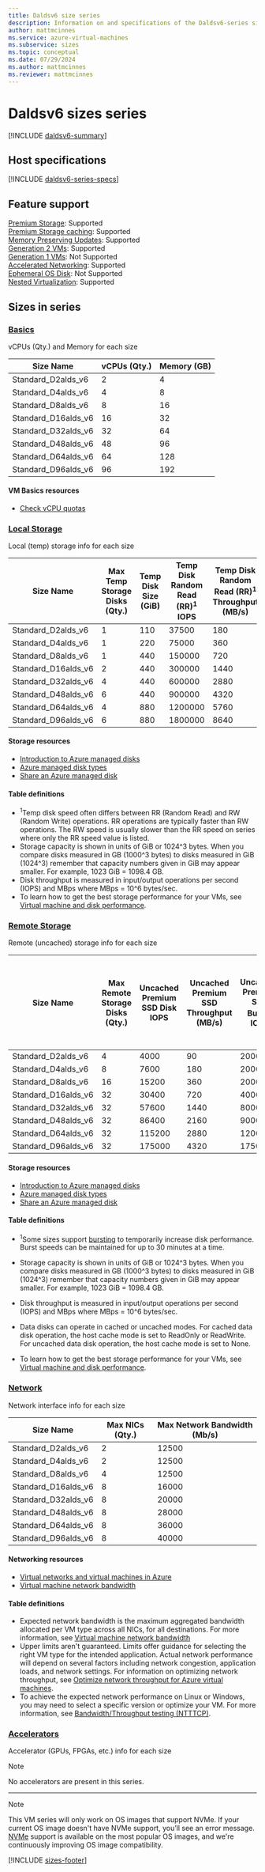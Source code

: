 ```yaml
---
title: Daldsv6 size series
description: Information on and specifications of the Daldsv6-series sizes
author: mattmcinnes
ms.service: azure-virtual-machines
ms.subservice: sizes
ms.topic: conceptual
ms.date: 07/29/2024
ms.author: mattmcinnes
ms.reviewer: mattmcinnes
---
```


# Daldsv6 sizes series
[!INCLUDE [daldsv6-summary](./includes/daldsv6-series-summary.md)]

## Host specifications
[!INCLUDE [daldsv6-series-specs](./includes/daldsv6-series-specs.md)]

## Feature support
[Premium Storage](../../premium-storage-performance.md): Supported <br>[Premium Storage caching](../../premium-storage-performance.md): Supported <br>[Memory Preserving Updates](../../maintenance-and-updates.md): Supported <br>[Generation 2 VMs](../../generation-2.md): Supported <br>[Generation 1 VMs](../../generation-2.md): Not Supported <br>[Accelerated Networking](/azure/virtual-network/create-vm-accelerated-networking-cli): Supported <br>[Ephemeral OS Disk](../../ephemeral-os-disks.md): Not Supported <br>[Nested Virtualization](/virtualization/hyper-v-on-windows/user-guide/nested-virtualization): Supported <br>

## Sizes in series

### [Basics](#tab/sizebasic)

vCPUs (Qty.) and Memory for each size

| Size Name | vCPUs (Qty.) | Memory (GB) |
| --- | --- | --- |
| Standard_D2alds_v6 | 2 | 4 |
| Standard_D4alds_v6 | 4 | 8 |
| Standard_D8alds_v6 | 8 | 16 |
| Standard_D16alds_v6 | 16 | 32 |
| Standard_D32alds_v6 | 32 | 64 |
| Standard_D48alds_v6 | 48 | 96 |
| Standard_D64alds_v6 | 64 | 128 |
| Standard_D96alds_v6 | 96 | 192 |

#### VM Basics resources
- [Check vCPU quotas](../../../virtual-machines/quotas.md)

### [Local Storage](#tab/sizestoragelocal)

Local (temp) storage info for each size

| Size Name | Max Temp Storage Disks (Qty.) | Temp Disk Size (GiB) | Temp Disk Random Read (RR)<sup>1</sup> IOPS | Temp Disk Random Read (RR)<sup>1</sup> Throughput (MB/s) |
| --- | --- | --- | --- | --- |
| Standard_D2alds_v6 | 1 | 110 | 37500 | 180 |
| Standard_D4alds_v6 | 1 | 220 | 75000 | 360 |
| Standard_D8alds_v6 | 1 | 440 | 150000 | 720 |
| Standard_D16alds_v6 | 2 | 440 | 300000 | 1440 |
| Standard_D32alds_v6 | 4 | 440 | 600000 | 2880 |
| Standard_D48alds_v6 | 6 | 440 | 900000 | 4320 |
| Standard_D64alds_v6 | 4 | 880 | 1200000 | 5760 |
| Standard_D96alds_v6 | 6 | 880 | 1800000 | 8640 |

#### Storage resources
- [Introduction to Azure managed disks](../../../virtual-machines/managed-disks-overview.md)
- [Azure managed disk types](../../../virtual-machines/disks-types.md)
- [Share an Azure managed disk](../../../virtual-machines/disks-shared.md)

#### Table definitions
- <sup>1</sup>Temp disk speed often differs between RR (Random Read) and RW (Random Write) operations. RR operations are typically faster than RW operations. The RW speed is usually slower than the RR speed on series where only the RR speed value is listed.
- Storage capacity is shown in units of GiB or 1024^3 bytes. When you compare disks measured in GB (1000^3 bytes) to disks measured in GiB (1024^3) remember that capacity numbers given in GiB may appear smaller. For example, 1023 GiB = 1098.4 GB.
- Disk throughput is measured in input/output operations per second (IOPS) and MBps where MBps = 10^6 bytes/sec.
- To learn how to get the best storage performance for your VMs, see [Virtual machine and disk performance](../../../virtual-machines/disks-performance.md).

### [Remote Storage](#tab/sizestorageremote)

Remote (uncached) storage info for each size

| Size Name | Max Remote Storage Disks (Qty.) | Uncached Premium SSD Disk IOPS | Uncached Premium SSD Throughput (MB/s) | Uncached Premium SSD Burst<sup>1</sup> IOPS | Uncached Premium SSD Burst<sup>1</sup> Throughput (MB/s) | Uncached Ultra Disk and Premium SSD v2 IOPS | Uncached Ultra Disk and Premium SSD v2 Throughput (MB/s) | Uncached Burst<sup>1</sup> Ultra Disk and Premium SSD v2 IOPS | Uncached Burst<sup>1</sup> Ultra Disk and Premium SSD v2 Disk Throughput (MB/s) |
| --- | --- | --- | --- | --- | --- | --- | --- | --- | --- |
| Standard_D2alds_v6 | 4 | 4000 | 90 | 20000 | 1250 | 4000 | 90 | 20000 | 1250 |
| Standard_D4alds_v6 | 8 | 7600 | 180 | 20000 | 1250 | 7600 | 180 | 20000 | 1250 |
| Standard_D8alds_v6 | 16 | 15200 | 360 | 20000 | 1250 | 15200 | 360 | 20000 | 1250 |
| Standard_D16alds_v6 | 32 | 30400 | 720 | 40000 | 1250 | 30400 | 720 | 40000 | 1250 |
| Standard_D32alds_v6 | 32 | 57600 | 1440 | 80000 | 1700 | 57600 | 1440 | 80000 | 1700 |
| Standard_D48alds_v6 | 32 | 86400 | 2160 | 90000 | 2550 | 86400 | 2160 | 90000 | 2550 |
| Standard_D64alds_v6 | 32 | 115200 | 2880 | 120000 | 3400 | 115200 | 2880 | 120000 | 3400 |
| Standard_D96alds_v6 | 32 | 175000 | 4320 | 175000 | 5090 | 175000 | 4320 | 175000 | 5090 |

#### Storage resources
- [Introduction to Azure managed disks](../../../virtual-machines/managed-disks-overview.md)
- [Azure managed disk types](../../../virtual-machines/disks-types.md)
- [Share an Azure managed disk](../../../virtual-machines/disks-shared.md)

#### Table definitions
- <sup>1</sup>Some sizes support [bursting](../../disk-bursting.md) to temporarily increase disk performance. Burst speeds can be maintained for up to 30 minutes at a time.

- Storage capacity is shown in units of GiB or 1024^3 bytes. When you compare disks measured in GB (1000^3 bytes) to disks measured in GiB (1024^3) remember that capacity numbers given in GiB may appear smaller. For example, 1023 GiB = 1098.4 GB.
- Disk throughput is measured in input/output operations per second (IOPS) and MBps where MBps = 10^6 bytes/sec.
- Data disks can operate in cached or uncached modes. For cached data disk operation, the host cache mode is set to ReadOnly or ReadWrite. For uncached data disk operation, the host cache mode is set to None.
- To learn how to get the best storage performance for your VMs, see [Virtual machine and disk performance](../../../virtual-machines/disks-performance.md).


### [Network](#tab/sizenetwork)

Network interface info for each size

| Size Name | Max NICs (Qty.) | Max Network Bandwidth (Mb/s) |
| --- | --- | --- |
| Standard_D2alds_v6 | 2 | 12500 |
| Standard_D4alds_v6 | 2 | 12500 |
| Standard_D8alds_v6 | 4 | 12500 |
| Standard_D16alds_v6 | 8 | 16000 |
| Standard_D32alds_v6 | 8 | 20000 |
| Standard_D48alds_v6 | 8 | 28000 |
| Standard_D64alds_v6 | 8 | 36000 |
| Standard_D96alds_v6 | 8 | 40000 |

#### Networking resources
- [Virtual networks and virtual machines in Azure](/azure/virtual-network/network-overview)
- [Virtual machine network bandwidth](/azure/virtual-network/virtual-machine-network-throughput)

#### Table definitions
- Expected network bandwidth is the maximum aggregated bandwidth allocated per VM type across all NICs, for all destinations. For more information, see [Virtual machine network bandwidth](/azure/virtual-network/virtual-machine-network-throughput)
- Upper limits aren't guaranteed. Limits offer guidance for selecting the right VM type for the intended application. Actual network performance will depend on several factors including network congestion, application loads, and network settings. For information on optimizing network throughput, see [Optimize network throughput for Azure virtual machines](/azure/virtual-network/virtual-network-optimize-network-bandwidth). 
-  To achieve the expected network performance on Linux or Windows, you may need to select a specific version or optimize your VM. For more information, see [Bandwidth/Throughput testing (NTTTCP)](/azure/virtual-network/virtual-network-bandwidth-testing).

### [Accelerators](#tab/sizeaccelerators)

Accelerator (GPUs, FPGAs, etc.) info for each size

> [!NOTE]
> No accelerators are present in this series.

---
> [!NOTE]
> This VM series will only work on OS images that support NVMe. If your current OS image doesn't have NVMe support, you’ll see an error message. [NVMe](../../../virtual-machines/enable-nvme-interface.md) support is available on the most popular OS images, and we're continuously improving OS image compatibility.

[!INCLUDE [sizes-footer](../includes/sizes-footer.md)]


